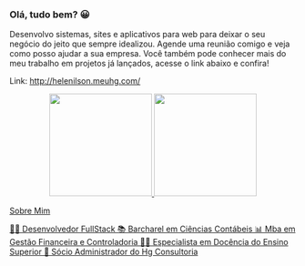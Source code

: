 ### Olá, tudo bem? 😀

Desenvolvo sistemas, sites e aplicativos para web para deixar o seu negócio do jeito que sempre idealizou. Agende uma reunião comigo e veja como posso ajudar a sua empresa. Você também pode conhecer mais do meu trabalho em projetos já lançados, acesse o link abaixo e confira!

Link:  http://helenilson.meuhg.com/

<div align="center">
  <a href="https://github.com/helenilsonholamek">
  <img height="180em" src="https://github-readme-stats.vercel.app/api?username=helenilsonholamek&show_icons=true&theme=dracula&include_all_commits=true&count_private=true"/>
  <img height="180em" src="https://github-readme-stats.vercel.app/api/top-langs/?username=helenilsonholamek&layout=compact&langs_count=7&theme=dracula"/>
</div>


Sobre Mim

👨‍💻 Desenvolvedor FullStack
📚 Barcharel em Ciências Contábeis
📊 Mba em Gestão Financeira e Controladoria
👨‍🏫 Especialista em Docência do Ensino Superior
👔 Sócio Administrador do Hg Consultoria

